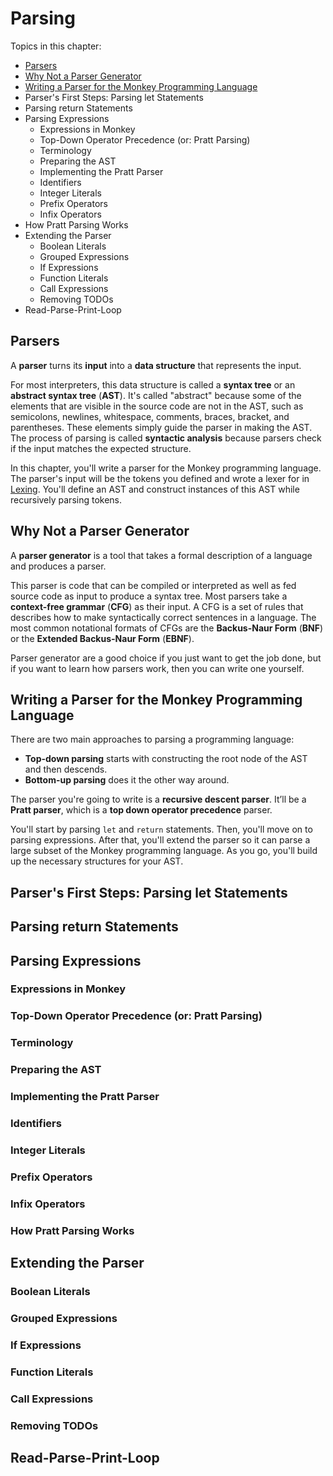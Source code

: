 # Parsing

Topics in this chapter:
- [Parsers](#Parsers)
- [Why Not a Parser Generator](#Why-Not-a-Parser-Generator)
- [Writing a Parser for the Monkey Programming Language](#Writing-a-Parser-for-the-Monkey-Programming-Language)
- Parser's First Steps: Parsing let Statements
- Parsing return Statements
- Parsing Expressions
    - Expressions in Monkey
    - Top-Down Operator Precedence (or: Pratt Parsing)
    - Terminology
    - Preparing the AST
    - Implementing the Pratt Parser
    - Identifiers
    - Integer Literals
    - Prefix Operators
    - Infix Operators
- How Pratt Parsing Works
- Extending the Parser
    - Boolean Literals
    - Grouped Expressions
    - If Expressions
    - Function Literals
    - Call Expressions
    - Removing TODOs
- Read-Parse-Print-Loop

## Parsers

A **parser** turns its **input** into a **data structure** that represents the input. 

For most interpreters, this data structure is called a **syntax tree** or an **abstract syntax tree** (**AST**). It's called "abstract" because some of the elements that are visible in the source code are not in the AST, such as semicolons, newlines, whitespace, comments, braces, bracket, and parentheses. These elements simply guide the parser in making the AST. The process of parsing is called **syntactic analysis** because parsers check if the input matches the expected structure. 

In this chapter, you'll write a parser for the Monkey programming language. The parser's input will be the tokens you defined and wrote a lexer for in [Lexing](https://github.com/jablonskidev/writing-an-interpreter-in-go/blob/main/2-lexing/lexing.md). You'll define an AST and construct instances of this AST while recursively parsing tokens.

## Why Not a Parser Generator

A **parser generator** is a tool that takes a formal description of a language and produces a parser.

This parser is code that can be compiled or interpreted as well as fed source code as input to produce a syntax tree. Most parsers take a **context-free grammar** (**CFG**) as their input. A CFG is a set of rules that describes how to make syntactically correct sentences in a language. The most common notational formats of CFGs are the **Backus-Naur Form** (**BNF**) or the **Extended Backus-Naur Form** (**EBNF**).

Parser generator are a good choice if you just want to get the job done, but if you want to learn how parsers work, then you can write one yourself.

## Writing a Parser for the Monkey Programming Language

There are two main approaches to parsing a programming language:
- **Top-down parsing** starts with constructing the root node of the AST and then descends.
- **Bottom-up parsing** does it the other way around.

The parser you're going to write is a **recursive descent parser**. It’ll be a **Pratt parser**, which is a **top down operator precedence** parser.

You'll start by parsing `let` and `return` statements. Then, you'll move on to parsing expressions. After that, you'll extend the parser so it can parse a large subset of the Monkey programming language. As you go, you'll build up the necessary structures for your AST.

## Parser's First Steps: Parsing let Statements
## Parsing return Statements
## Parsing Expressions
### Expressions in Monkey
### Top-Down Operator Precedence (or: Pratt Parsing)
### Terminology
### Preparing the AST
### Implementing the Pratt Parser
### Identifiers
### Integer Literals
### Prefix Operators
### Infix Operators
### How Pratt Parsing Works
## Extending the Parser
### Boolean Literals
### Grouped Expressions
### If Expressions
### Function Literals
### Call Expressions
### Removing TODOs
## Read-Parse-Print-Loop

